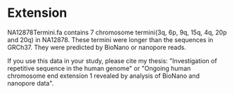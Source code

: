 # Extension
NA12878Termini.fa contains 7 chromosome termini(3q, 6p, 9q, 15q, 4q, 20p and 20q) in NA12878. These termini were longer than the sequences in GRCh37.  They were predicted by BioNano or nanopore reads.

If you use this data in your study, please cite my thesis: "Investigation of repetitive sequence in the human genome" or "Ongoing human chromosome end extension 1 revealed by analysis of BioNano and nanopore data".
